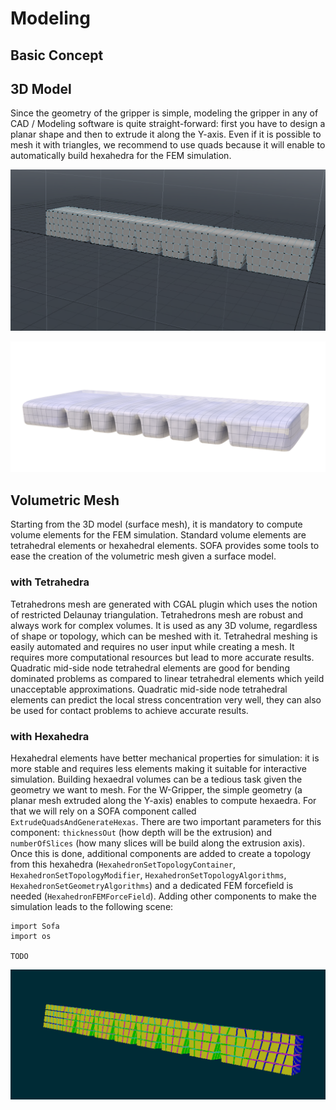 # Modeling

## Basic Concept

## 3D Model

Since the geometry of the gripper is simple, modeling the gripper in any of CAD / Modeling software is quite straight-forward: first you have to design a planar shape and then to extrude it along the Y-axis. Even if it is possible to mesh it with triangles, we recommend to use quads because it will enable to automatically build hexahedra for the FEM simulation.

![Surface Mesh](../images/WGripper_Surface_Mesh.png)

![Surface Mesh with Quads](../images/WGripper_Surface_Mesh_Rendered.png)

## Volumetric Mesh 

Starting from the 3D model (surface mesh), it is mandatory to compute volume elements for the FEM simulation. Standard volume elements are tetrahedral elements or hexahedral elements. SOFA provides some tools to ease the creation of the volumetric mesh given a surface model.

### with Tetrahedra

Tetrahedrons mesh are generated with CGAL plugin which uses the notion of restricted Delaunay triangulation. Tetrahedrons mesh are robust and always work for complex volumes. It is used as any 3D volume, regardless of shape or topology, which can be meshed with it. Tetrahedral meshing is easily automated and requires no user input while creating a mesh. It requires more computational resources but lead to more accurate results. Quadratic mid-side node tetrahedral elements are good for bending dominated problems as compared to linear tetrahedral elements which yeild unacceptable approximations. Quadratic mid-side node tetrahedral elements can predict the local stress concentration very well, they can also be used for contact problems to achieve accurate results.


### with Hexahedra

Hexahedral elements have better mechanical properties for simulation: it is more stable and requires less elements making it suitable for interactive simulation. Building hexaedral volumes can be a tedious task given the geometry we want to mesh. For the W-Gripper, the simple geometry (a planar mesh extruded along the Y-axis) enables to compute hexaedra. For that we will rely on a SOFA component called `ExtrudeQuadsAndGenerateHexas`. There are two important parameters for this component: `thicknessOut` (how depth will be the extrusion) and `numberOfSlices` (how many slices will be build along the extrusion axis). Once this is done, additional components are added to create a topology from this hexahedra (`HexahedronSetTopologyContainer`, `HexahedronSetTopologyModifier`, `HexahedronSetTopologyAlgorithms`, `HexahedronSetGeometryAlgorithms`) and a dedicated FEM forcefield is needed (`HexahedronFEMForceField`). Adding other components to make the simulation leads to the following scene:

~~~
import Sofa
import os

TODO
~~~

![Hexahedral Mesh](../images/WGripper_Volume_Mesh_hexa.png)
